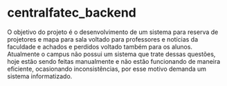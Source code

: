 # centralfatec_backend
O objetivo do projeto é o desenvolvimento de um sistema para reserva de projetores e mapa para sala voltado para professores e notícias da faculdade e achados e perdidos voltado também para os alunos. Atualmente o campus não possui um sistema que trate dessas questões, hoje estão sendo feitas manualmente e não estão funcionando de maneira eficiente, ocasionando inconsistências, por esse motivo demanda um sistema informatizado. 
